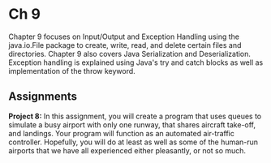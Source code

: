 # Ch 9

Chapter 9 focuses on Input/Output and Exception Handling using the java.io.File package to create, write, read, and delete certain files and directories. Chapter 9 also covers Java Serialization and Deserialization. Exception handling is explained using Java's try and catch blocks as well as implementation of the throw keyword.

## Assignments

**Project 8:** In this assignment, you will create a program that uses queues to simulate a busy airport with only one runway, that shares aircraft take-off, and landings. Your program will function as an automated air-traffic controller. Hopefully, you will do at least as well as some of the human-run airports that we have all experienced either pleasantly, or not so much.